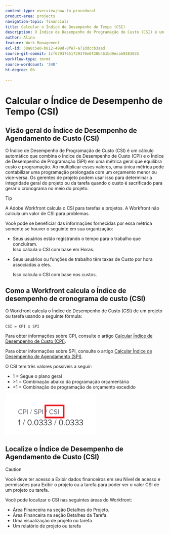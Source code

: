 ```yaml
---
content-type: overview;how-to-procedural
product-area: projects
navigation-topic: financials
title: Calcular o Índice de Desempenho de Tempo (CSI)
description: O Índice de Desempenho de Programação de Custo (CSI) é um cálculo automático que combina o Índice de Desempenho de Custo (CPI) e o Índice de Desempenho de Programação (SPI) em uma métrica geral que equilibra custo e programação.
author: Alina
feature: Work Management
exl-id: 38a8c5e0-b812-499d-8fe7-a71ddccb3aad
source-git-commit: 1cf679376517293f0e0f28b461bd9ecab9283035
workflow-type: tm+mt
source-wordcount: '340'
ht-degree: 0%

---
```


# Calcular o Índice de Desempenho de Tempo (CSI)

<!--
<p data-mc-conditions="QuicksilverOrClassic.Draft mode">(NOTE: Linked to the product. Do not change link.) </p>
-->

## Visão geral do Índice de Desempenho de Agendamento de Custo (CSI)

O Índice de Desempenho de Programação de Custo (CSI) é um cálculo automático que combina o Índice de Desempenho de Custo (CPI) e o Índice de Desempenho de Programação (SPI) em uma métrica geral que equilibra custo e programação. Ao multiplicar esses valores, uma única métrica pode contabilizar uma programação prolongada com um orçamento menor ou vice-versa. Os gerentes de projeto podem usar isso para determinar a integridade geral do projeto ou da tarefa quando o custo é sacrificado para gerar o cronograma no meio do projeto.

>[!TIP]
>
>A Adobe Workfront calcula o CSI para tarefas e projetos. A Workfront não calcula um valor de CSI para problemas.

Você pode se beneficiar das informações fornecidas por essa métrica somente se houver o seguinte em sua organização:

* Seus usuários estão registrando o tempo para o trabalho que concluíram.\
  Isso calcula o CSI com base em Horas.
* Seus usuários ou funções de trabalho têm taxas de Custo por hora associadas a eles. 

  Isso calcula o CSI com base nos custos.

## Como a Workfront calcula o Índice de desempenho de cronograma de custo (CSI)

O Workfront calcula o Índice de Desempenho de Custo (CSI) de um projeto ou tarefa usando a seguinte fórmula:

`CSI = CPI x SPI`

Para obter informações sobre CPI, consulte o artigo [Calcular Índice de Desempenho de Custo (CPI)](../../../manage-work/projects/project-finances/calculate-cpi.md).

Para obter informações sobre SPI, consulte o artigo [Calcular Índice de Desempenho de Agendamento (SPI)](../../../manage-work/projects/project-finances/calculate-spi.md).

O CSI tem três valores possíveis a seguir:

* 1 = Segue o plano geral
* \>1 = Combinação abaixo da programação orçamentária
* &lt;1 = Combinação de programação de orçamento excedido

![](assets/csi-highlighted.png)

## Localize o Índice de Desempenho de Agendamento de Custo (CSI)

>[!CAUTION]
>
>Você deve ter acesso a Exibir dados financeiros em seu Nível de acesso e permissões para Exibir o projeto ou a tarefa para poder ver o valor CSI de um projeto ou tarefa.

Você pode localizar o CSI nas seguintes áreas do Workfront:

* Área Financeira na seção Detalhes do Projeto.
* Área Financeira na seção Detalhes da Tarefa.
* Uma visualização de projeto ou tarefa
* Um relatório de projeto ou tarefa

